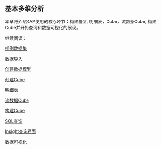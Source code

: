 ## 基本多维分析

本章将介绍KAP使用的核心环节：构建模型, 明细表，Cube，流数据Cube, 构建Cube并开始查询和数据可视化的展现。

继续阅读：

[样例数据集](dataset.cn.md)

[数据导入](import.cn.md)

[创建数据模型](datamodel.cn.md)

[创建Cube](create_cube.cn.md)

[明细表](rawtable.cn.md)

[流数据Cube](streaming_cube.cn.md)

[构建Cube](build_cube.cn.md)

[SQL查询](query.cn.md)

[Insight查询界面](insight.cn.md)

[数据可视化](visualization.cn.md)

